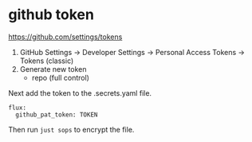 
# github token

https://github.com/settings/tokens

1. GitHub Settings -> Developer Settings -> Personal Access Tokens -> Tokens (classic)
2. Generate new token
    - repo (full control)

Next add the token to the .secrets.yaml file.

```
flux:
  github_pat_token: TOKEN
```

Then run `just sops` to encrypt the file.
